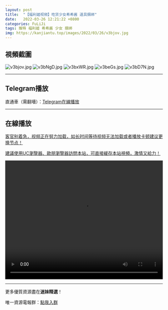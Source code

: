 ```yaml
---
layout: post
title:  "【福利姬视频】吃货少女希希酱 道具捆绑"
date:   2022-03-26 12:21:22 +0800
categories: FuLiJi
tags: 推特 福利姬 希希酱 少女 捆绑
img: https://kanjiantu.top/images/2022/03/26/v3bjov.jpg
---
```



## 視頻截圖

![v3bjov.jpg](https://kanjiantu.top/images/2022/03/26/v3bjov.jpg)
![v3bNgD.jpg](https://kanjiantu.top/images/2022/03/26/v3bNgD.jpg)
![v3bxWR.jpg](https://kanjiantu.top/images/2022/03/26/v3bxWR.jpg)
![v3beGs.jpg](https://kanjiantu.top/images/2022/03/26/v3beGs.jpg)
![v3bD7N.jpg](https://kanjiantu.top/images/2022/03/26/v3bD7N.jpg)

* * *
## Telegram播放

直通車（需翻墻）：[Telegram在線播放](https://t.me/mimeijingxuan/411)

* * *
## 在線播放
<u>客官别着急，视频正在努力加载，如长时间等待视频无法加载或者播放卡顿建议更换节点！</u>

<u>建議使用UC瀏覽器、歐朋瀏覽器訪問本站，可直接緩存本站視頻，激情又給力！</u>
<center><video src="https://cdn.publer.io/uploads/videos/623db2a0db27975f79356220/e262fcb75bd64cf74a525358c23f850a.mp4" width="100%" height="380px" controls="controls"></video></center>


* * *
更多優質資源盡在**迷妹精選**！

唯一資源電報群：[點我入群](https://t.me/mimeijingxuan)


